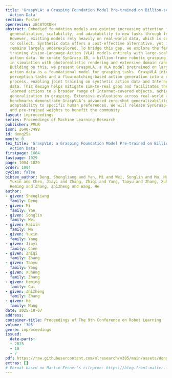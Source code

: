 ```yaml
---
title: 'GraspVLA: a Grasping Foundation Model Pre-trained on Billion-scale Synthetic
  Action Data'
section: Poster
openreview: zEC8TOXDkH
abstract: Embodied foundation models are gaining increasing attention for their zero-shot
  generalization, scalability, and adaptability to new tasks through few-shot post-training.
  However, existing models rely heavily on real-world data, which is costly and labor-intensive
  to collect. Synthetic data offers a cost-effective alternative, yet its potential
  remains largely underexplored. To bridge this gap, we explore the feasibility of
  training Vision-Language-Action (VLA) models entirely with large-scale synthetic
  action data. We curate SynGrasp-1B, a billion-frame robotic grasping dataset generated
  in simulation with photorealistic rendering and extensive domain randomization.
  Building on this, we present GraspVLA, a VLA model pretrained on large-scale synthetic
  action data as a foundational model for grasping tasks. GraspVLA integrates autoregressive
  perception tasks and a flow-matching-based action generation into a unified Chain-of-Thought
  process, enabling joint training on synthetic action data and Internet semantics
  data. This design helps mitigate sim-to-real gaps and facilitates the transfer of
  learned actions to a broader range of Internet-covered objects, achieving open-vocabulary
  generalization in grasping. Extensive evaluations across real-world and simulation
  benchmarks demonstrate GraspVLA’s advanced zero-shot generalizability and few-shot
  adaptability to specific human preferences. We will release SynGrasp-1B dataset
  and pre-trained weights to benefit the community.
layout: inproceedings
series: Proceedings of Machine Learning Research
publisher: PMLR
issn: 2640-3498
id: deng25a
month: 0
tex_title: 'GraspVLA: a Grasping Foundation Model Pre-trained on Billion-scale Synthetic
  Action Data'
firstpage: 1004
lastpage: 1029
page: 1004-1029
order: 1004
cycles: false
bibtex_author: Deng, Shengliang and Yan, Mi and Wei, Songlin and Ma, Haixin and Yang,
  Yuxin and Chen, Jiayi and Zhang, Zhiqi and Yang, Taoyu and Zhang, Xuheng and Cui,
  Heming and Zhang, Zhizheng and Wang, He
author:
- given: Shengliang
  family: Deng
- given: Mi
  family: Yan
- given: Songlin
  family: Wei
- given: Haixin
  family: Ma
- given: Yuxin
  family: Yang
- given: Jiayi
  family: Chen
- given: Zhiqi
  family: Zhang
- given: Taoyu
  family: Yang
- given: Xuheng
  family: Zhang
- given: Heming
  family: Cui
- given: Zhizheng
  family: Zhang
- given: He
  family: Wang
date: 2025-10-07
address:
container-title: Proceedings of The 9th Conference on Robot Learning
volume: '305'
genre: inproceedings
issued:
  date-parts:
  - 2025
  - 10
  - 7
pdf: https://raw.githubusercontent.com/mlresearch/v305/main/assets/deng25a/deng25a.pdf
extras: []
# Format based on Martin Fenner's citeproc: https://blog.front-matter.io/posts/citeproc-yaml-for-bibliographies/
---
```

